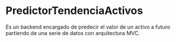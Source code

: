 # PredictorTendenciaActivos
Es un backend encargado de predecir el valor de un activo a futuro partiendo de una serie de datos con arquitectura MVC. 
